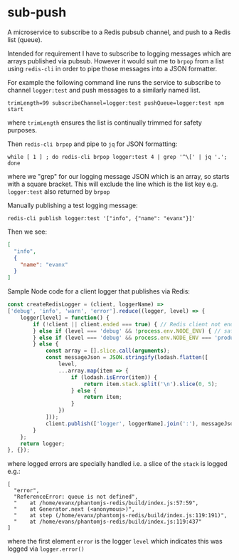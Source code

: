 # sub-push

A microservice to subscribe to a Redis pubsub channel, and push to a Redis list (queue).

Intended for requirement I have to subscribe to logging messages which are arrays published via pubsub. However it would suit me to `brpop` from a list using `redis-cli` in order to pipe those messages into a JSON formatter.

For example the following command line runs the service to subscribe to channel `logger:test` and push messages to a similarly named list.
```
trimLength=99 subscribeChannel=logger:test pushQueue=logger:test npm start
```
where `trimLength` ensures the list is continually trimmed for safety purposes.

Then `redis-cli brpop` and pipe to `jq` for JSON formatting:
```
while [ 1 ] ; do redis-cli brpop logger:test 4 | grep '^\[' | jq '.'; done
```
where we "grep" for our logging message JSON which is an array, so starts with a square bracket. This will exclude the line which is the list key e.g. `logger:test` also returned by `brpop`

Manually publishing a test logging message:
```
redis-cli publish logger:test '["info", {"name": "evanx"}]'
```
Then we see:
```json
[
  "info",
  {
    "name": "evanx"
  }
]
```

Sample Node code for a client logger that publishes via Redis:
```javascript
const createRedisLogger = (client, loggerName) =>
['debug', 'info', 'warn', 'error'].reduce((logger, level) => {
    logger[level] = function() {
        if (!client || client.ended === true) { // Redis client not ended
        } else if (level === 'debug' && !process.env.NODE_ENV) { // safety in production
        } else if (level === 'debug' && process.env.NODE_ENV === 'production') {
        } else {
            const array = [].slice.call(arguments);
            const messageJson = JSON.stringify(lodash.flatten([
                level,
                ...array.map(item => {
                    if (lodash.isError(item)) {
                        return item.stack.split('\n').slice(0, 5);
                    } else {
                        return item;
                    }
                })
            ]));
            client.publish(['logger', loggerName].join(':'), messageJson);
        }
    };
    return logger;
}, {});
```
where logged errors are specially handled i.e. a slice of the `stack` is logged e.g.:
```
[
  "error",
  "ReferenceError: queue is not defined",
  "    at /home/evanx/phantomjs-redis/build/index.js:57:59",
  "    at Generator.next (<anonymous>)",
  "    at step (/home/evanx/phantomjs-redis/build/index.js:119:191)",
  "    at /home/evans/phantomjs-redis/build/index.js:119:437"
]
```
where the first element `error` is the logger `level` which indicates this was logged via `logger.error()`
